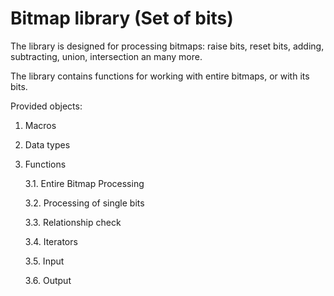 # Bitmap library (Set of bits)

The library is designed for processing bitmaps:
raise bits, reset bits, adding, subtracting, union, intersection an many more.

The library contains functions for working with entire bitmaps, or with its bits.

Provided objects:

1. Macros

2. Data types

3. Functions

    3.1. Entire Bitmap Processing

    3.2. Processing of single bits

    3.3. Relationship check

    3.4. Iterators

    3.5. Input

    3.6. Output
